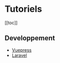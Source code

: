# Tutoriels

[[toc]]

## Developpement

* [Vuepress](dev/vue_js/vuepress)
* [Laravel](dev/laravel/README.MD)